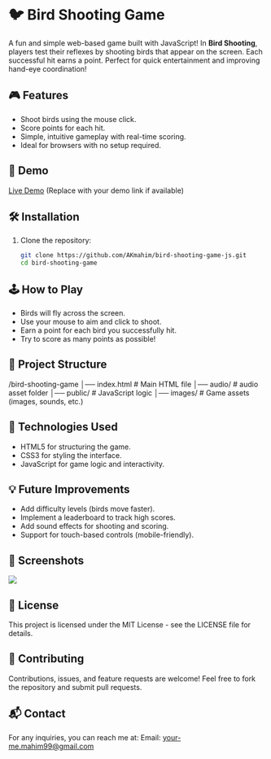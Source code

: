# 🐦 Bird Shooting Game

A fun and simple web-based game built with JavaScript! In **Bird Shooting**, players test their reflexes by shooting birds that appear on the screen. Each successful hit earns a point. Perfect for quick entertainment and improving hand-eye coordination!

## 🎮 Features
- Shoot birds using the mouse click.
- Score points for each hit.
- Simple, intuitive gameplay with real-time scoring.
- Ideal for browsers with no setup required.

## 🚀 Demo  
[Live Demo](https://akmahim.github.io/bird-shooting-game-js) (Replace with your demo link if available)

## 🛠️ Installation
1. Clone the repository:  
   ```bash
   git clone https://github.com/AKmahim/bird-shooting-game-js.git
   cd bird-shooting-game

## 🕹️ How to Play
- Birds will fly across the screen.
- Use your mouse to aim and click to shoot.
- Earn a point for each bird you successfully hit.
- Try to score as many points as possible!

## 📂 Project Structure

/bird-shooting-game
│── index.html         # Main HTML file
│── audio/             # audio asset folder
│── public/            # JavaScript logic
│── images/            # Game assets (images, sounds, etc.)

## 🔧 Technologies Used
- HTML5 for structuring the game.
- CSS3 for styling the interface.
- JavaScript for game logic and interactivity.

## 💡 Future Improvements
- Add difficulty levels (birds move faster).
- Implement a leaderboard to track high scores.
- Add sound effects for shooting and scoring.
- Support for touch-based controls (mobile-friendly).

## 📸 Screenshots
<img src="./ss.png">

## 📝 License
This project is licensed under the MIT License - see the LICENSE file for details.

## 🤝 Contributing
Contributions, issues, and feature requests are welcome!
Feel free to fork the repository and submit pull requests.

## 📬 Contact
For any inquiries, you can reach me at:
Email: your-me.mahim99@gmail.com
